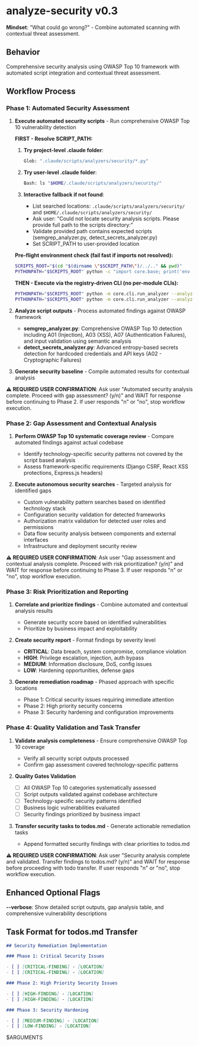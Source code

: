 # analyze-security v0.3

**Mindset**: "What could go wrong?" - Combine automated scanning with contextual threat assessment.

## Behavior

Comprehensive security analysis using OWASP Top 10 framework with automated script integration and contextual threat assessment.

## Workflow Process

### Phase 1: Automated Security Assessment

1. **Execute automated security scripts** - Run comprehensive OWASP Top 10 vulnerability detection

   **FIRST - Resolve SCRIPT_PATH:**

   1. **Try project-level .claude folder**:

      ```bash
      Glob: ".claude/scripts/analyzers/security/*.py"
      ```

   2. **Try user-level .claude folder**:

      ```bash
      Bash: ls "$HOME/.claude/scripts/analyzers/security/"
      ```

   3. **Interactive fallback if not found**:
      - List searched locations: `.claude/scripts/analyzers/security/` and `$HOME/.claude/scripts/analyzers/security/`
      - Ask user: "Could not locate security analysis scripts. Please provide full path to the scripts directory:"
      - Validate provided path contains expected scripts (semgrep_analyzer.py, detect_secrets_analyzer.py)
      - Set SCRIPT_PATH to user-provided location

   **Pre-flight environment check (fail fast if imports not resolved):**

   ```bash
   SCRIPTS_ROOT="$(cd "$(dirname \"$SCRIPT_PATH\")/../.." && pwd)"
   PYTHONPATH="$SCRIPTS_ROOT" python -c "import core.base; print('env OK')"
   ```

   **THEN - Execute via the registry-driven CLI (no per-module CLIs):**

   ```bash
   PYTHONPATH="$SCRIPTS_ROOT" python -m core.cli.run_analyzer --analyzer security:semgrep --target . --output-format json
   PYTHONPATH="$SCRIPTS_ROOT" python -m core.cli.run_analyzer --analyzer security:detect_secrets --target . --output-format json
   ```

2. **Analyze script outputs** - Process automated findings against OWASP framework

   - **semgrep_analyzer.py**: Comprehensive OWASP Top 10 detection including A01 (Injection), A03 (XSS), A07 (Authentication Failures), and input validation using semantic analysis
   - **detect_secrets_analyzer.py**: Advanced entropy-based secrets detection for hardcoded credentials and API keys (A02 - Cryptographic Failures)

3. **Generate security baseline** - Compile automated results for contextual analysis

**⚠️ REQUIRED USER CONFIRMATION**: Ask user "Automated security analysis complete. Proceed with gap assessment? (y/n)" and WAIT for response before continuing to Phase 2. If user responds "n" or "no", stop workflow execution.

### Phase 2: Gap Assessment and Contextual Analysis

1. **Perform OWASP Top 10 systematic coverage review** - Compare automated findings against actual codebase

   - Identify technology-specific security patterns not covered by the script based analysis
   - Assess framework-specific requirements (Django CSRF, React XSS protections, Express.js headers)

2. **Execute autonomous security searches** - Targeted analysis for identified gaps
   - Custom vulnerability pattern searches based on identified technology stack
   - Configuration security validation for detected frameworks
   - Authorization matrix validation for detected user roles and permissions
   - Data flow security analysis between components and external interfaces
   - Infrastructure and deployment security review

**⚠️ REQUIRED USER CONFIRMATION**: Ask user "Gap assessment and contextual analysis complete. Proceed with risk prioritization? (y/n)" and WAIT for response before continuing to Phase 3. If user responds "n" or "no", stop workflow execution.

### Phase 3: Risk Prioritization and Reporting

1. **Correlate and prioritize findings** - Combine automated and contextual analysis results

   - Generate security score based on identified vulnerabilities
   - Prioritize by business impact and exploitability

2. **Create security report** - Format findings by severity level

   - **CRITICAL**: Data breach, system compromise, compliance violation
   - **HIGH**: Privilege escalation, injection, auth bypass
   - **MEDIUM**: Information disclosure, DoS, config issues
   - **LOW**: Hardening opportunities, defense gaps

3. **Generate remediation roadmap** - Phased approach with specific locations
   - Phase 1: Critical security issues requiring immediate attention
   - Phase 2: High priority security concerns
   - Phase 3: Security hardening and configuration improvements

### Phase 4: Quality Validation and Task Transfer

1. **Validate analysis completeness** - Ensure comprehensive OWASP Top 10 coverage

   - Verify all security script outputs processed
   - Confirm gap assessment covered technology-specific patterns

2. **Quality Gates Validation**

   - [ ] All OWASP Top 10 categories systematically assessed
   - [ ] Script outputs validated against codebase architecture
   - [ ] Technology-specific security patterns identified
   - [ ] Business logic vulnerabilities evaluated
   - [ ] Security findings prioritized by business impact

3. **Transfer security tasks to todos.md** - Generate actionable remediation tasks
   - Append formatted security findings with clear priorities to todos.md

**⚠️ REQUIRED USER CONFIRMATION**: Ask user "Security analysis complete and validated. Transfer findings to todos.md? (y/n)" and WAIT for response before proceeding with todo transfer. If user responds "n" or "no", stop workflow execution.

## Enhanced Optional Flags

**--verbose**: Show detailed script outputs, gap analysis table, and comprehensive vulnerability descriptions

## Task Format for todos.md Transfer

```markdown
## Security Remediation Implementation

### Phase 1: Critical Security Issues

- [ ] [CRITICAL-FINDING] - [LOCATION]
- [ ] [CRITICAL-FINDING] - [LOCATION]

### Phase 2: High Priority Security Issues

- [ ] [HIGH-FINDING] - [LOCATION]
- [ ] [HIGH-FINDING] - [LOCATION]

### Phase 3: Security Hardening

- [ ] [MEDIUM-FINDING] - [LOCATION]
- [ ] [LOW-FINDING] - [LOCATION]
```

$ARGUMENTS

